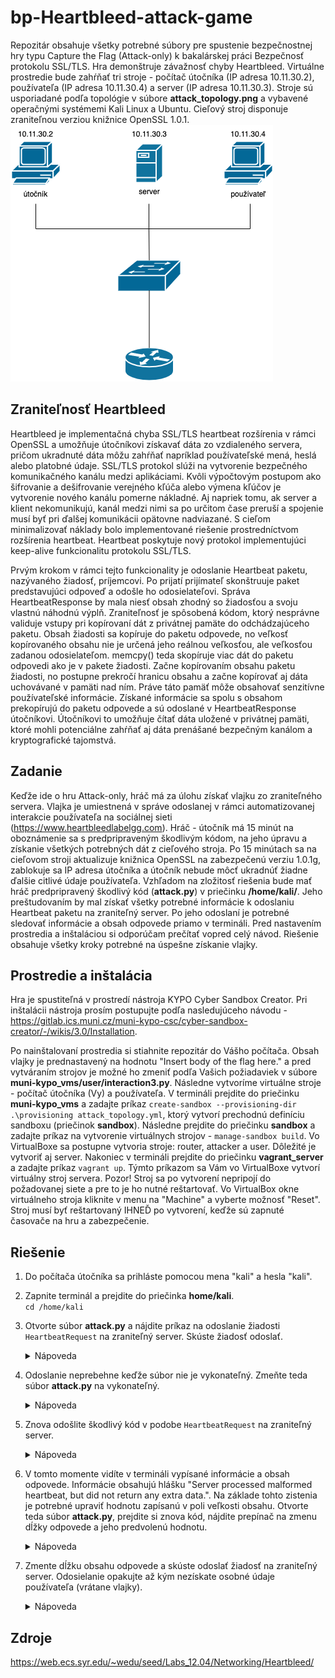 # bp-Heartbleed-attack-game
Repozitár obsahuje všetky potrebné súbory pre spustenie bezpečnostnej hry typu Capture the Flag (Attack-only) k bakalárskej práci Bezpečnosť protokolu SSL/TLS. Hra demonštruje závažnosť chyby Heartbleed. Virtuálne prostredie bude zahŕňať tri stroje - počítač útočníka (IP adresa 10.11.30.2), používateľa (IP adresa 10.11.30.4) a server (IP adresa 10.11.30.3). Stroje sú usporiadané podľa topológie v súbore **attack_topology.png** a vybavené operačnými systémemi Kali Linux a Ubuntu. Cieľový stroj disponuje zraniteľnou verziou knižnice OpenSSL 1.0.1.
![Topológia](https://github.com/dorota-fiit/bp-Heartbleed-attack-game/blob/main/attack_topology.png)
## Zraniteľnosť Heartbleed 
Heartbleed je implementačná chyba SSL/TLS heartbeat rozšírenia v rámci OpenSSL a umožňuje útočníkovi získavať dáta zo vzdialeného servera, pričom ukradnuté dáta môžu zahŕňať napríklad používateľské mená, heslá alebo platobné údaje. SSL/TLS protokol slúži na vytvorenie bezpečného komunikačného kanálu medzi aplikáciami. Kvôli výpočtovým postupom ako šifrovanie a dešifrovanie verejného kľúča alebo výmena kľúčov je vytvorenie nového kanálu pomerne nákladné. Aj napriek tomu, ak server a klient nekomunikujú, kanál medzi nimi sa po určitom čase preruší a spojenie musí byť pri ďalšej komunikácii opätovne nadviazané. S cieľom minimalizovať náklady bolo implementované riešenie prostredníctvom rozšírenia heartbeat.  Heartbeat poskytuje nový protokol implementujúci keep-alive funkcionalitu protokolu SSL/TLS.

Prvým krokom v rámci tejto funkcionality je odoslanie Heartbeat paketu, nazývaného žiadosť, príjemcovi. Po prijatí prijímateľ skonštruuje paket predstavujúci odpoveď a odošle ho odosielateľovi. Správa HeartbeatResponse by mala niesť obsah zhodný so žiadosťou a svoju vlastnú náhodnú výplň. Zraniteľnosť je spôsobená kódom, ktorý nesprávne validuje vstupy pri kopírovaní dát z privátnej pamäte do odchádzajúceho paketu. Obsah žiadosti sa kopíruje do paketu odpovede, no veľkosť kopírovaného obsahu nie je určená jeho reálnou veľkosťou, ale veľkosťou zadanou odosielateľom. memcpy() teda skopíruje viac dát do paketu odpovedi ako je v pakete žiadosti. Začne kopírovaním obsahu paketu žiadosti, no postupne prekročí hranicu obsahu a začne kopírovať aj dáta uchovávané v pamäti nad ním. Práve táto pamäť môže obsahovať senzitívne používateľské informácie. Získané informácie sa spolu s obsahom prekopírujú do paketu odpovede a sú odoslané v HeartbeatResponse útočníkovi. Útočníkovi to umožňuje čítať dáta uložené v privátnej pamäti, ktoré mohli potenciálne zahŕňať aj dáta prenášané bezpečným kanálom a kryptografické tajomstvá.
## Zadanie
Keďže ide o hru Attack-only, hráč má za úlohu získať vlajku zo zraniteľného servera. Vlajka je umiestnená v správe odoslanej v rámci automatizovanej interakcie používateľa na sociálnej sieti (https://www.heartbleedlabelgg.com). Hráč - útočník má 15 minút na oboznámenie sa s predpripraveným škodlivým kódom, na jeho úpravu a získanie všetkých potrebných dát z cieľového stroja. Po 15 minútach sa na cieľovom stroji aktualizuje knižnica OpenSSL na zabezpečenú verziu 1.0.1g, zablokuje sa IP adresa útočníka a útočník nebude môcť ukradnúť žiadne ďalšie citlivé údaje používateľa. Vzhľadom na zložitosť riešenia bude mať hráč predpripravený škodlivý kód (**attack.py**) v priečinku **/home/kali/**. Jeho preštudovaním by mal získať všetky potrebné informácie k odoslaniu Heartbeat paketu na zraniteľný server. Po jeho odoslaní je potrebné sledovať informácie a obsah odpovede priamo v termináli. Pred nastavením prostredia a inštaláciou si odporúčam prečítať vopred celý návod. Riešenie obsahuje všetky kroky potrebné na úspešne získanie vlajky. 
## Prostredie a inštalácia
Hra je spustiteľná v prostredí nástroja KYPO Cyber Sandbox Creator. Pri inštalácii nástroja prosím postupujte podľa nasledujúceho návodu -  https://gitlab.ics.muni.cz/muni-kypo-csc/cyber-sandbox-creator/-/wikis/3.0/Installation. 

Po nainštalovaní prostredia si stiahnite repozitár do Vášho počítača. Obsah vlajky je prednastavený na hodnotu "Insert body of the flag here." a pred vytváraním strojov je možné ho zmeniť podľa Vašich požiadaviek v súbore **muni-kypo_vms/user/interaction3.py**. Následne  vytvoríme virtuálne stroje - počítač útočníka (Vy) a používateľa. V termináli prejdite do priečinku **muni-kypo_vms** a zadajte príkaz `create-sandbox --provisioning-dir .\provisioning attack_topology.yml`, ktorý vytvorí prechodnú definíciu sandboxu (priečinok **sandbox**). Následne prejdite do priečinku **sandbox** a zadajte príkaz na vytvorenie virtuálnych strojov - `manage-sandbox build`. Vo VirtualBoxe sa postupne vytvoria stroje: router, attacker a user. Dôležité je vytvoriť aj server. Nakoniec v termináli prejdite do priečinku **vagrant_server** a zadajte príkaz `vagrant up`. Týmto príkazom sa Vám vo VirtualBoxe vytvorí virtuálny stroj servera. Pozor! Stroj sa po vytvorení nepripojí do požadovanej siete a pre to je ho nutné reštartovať. Vo VirtualBox okne virtuálneho stroja kliknite v menu na "Machine" a vyberte možnosť "Reset". Stroj musí byť reštartovaný IHNEĎ po vytvorení, keďže sú zapnuté časovače na hru a zabezpečenie. 
## Riešenie
1. Do počítača útočníka sa prihláste pomocou mena "kali" a hesla "kali".
2. Zapnite terminál a prejdite do priečinka **home/kali**.\
`cd /home/kali`
3. Otvorte súbor **attack.py** a nájdite príkaz na odoslanie žiadosti `HeartbeatRequest` na zraniteľný server. Skúste žiadosť odoslať.

    <details>
      <summary>Nápoveda</summary>
        `./attack.py www.heartbleedlabelgg.com`
    </details>
  
4. Odoslanie neprebehne keďže súbor nie je vykonateľný. Zmeňte teda súbor **attack.py** na vykonateľný. 
  
    <details>
      <summary>Nápoveda</summary>
      `sudo chmod +x attack.py`
    </details>
  
5. Znova odošlite škodlivý kód v podobe `HeartbeatRequest` na zraniteľný server.
 
   <details>
      <summary>Nápoveda</summary>
      `./attack.py www.heartbleedlabelgg.com`
    </details>
  
6. V tomto momente vidíte v termináli vypísané informácie a obsah odpovede. Informácie obsahujú hlášku "Server processed malformed heartbeat, but did not return any extra data.". Na základe tohto zistenia je potrebné upraviť hodnotu zapísanú v poli veľkosti obsahu. Otvorte teda súbor **attack.py**, prejdite si znova kód, nájdite prepínač na zmenu dĺžky odpovede a jeho predvolenú hodnotu. 
 
   <details>
      <summary>Nápoveda</summary>
      Prepínače na zmenu dĺžky odpovede sú -l alebo --length. Ich predvolená veľkosť je 0x16.
    </details>
  
7. Zmente dĺžku obsahu odpovede a skúste odoslať žiadosť na zraniteľný server. Odosielanie opakujte až kým nezískate osobné údaje používateľa (vrátane vlajky).

    <details>
        <summary>Nápoveda</summary>
        Prvou možnosťou je zmena default hodnoty priamo v kóde. Druhou možnosťou je obmienanie dĺžky pomocou prepínačov `-l` a `--length` priamo v termináli. Skúste           odoslať žiadosť na zraniteľný server napríklad príkazom `./attack.py www.heartbleedlabelgg.com -l 0x4000`. 
      </details>
  
## Zdroje
https://web.ecs.syr.edu/~wedu/seed/Labs_12.04/Networking/Heartbleed/

